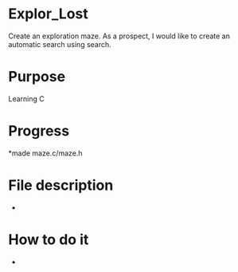 # Explor_Lost
Create an exploration maze. As a prospect, I would like to create an automatic search using search.
# Purpose
Learning C 
# Progress
*made maze.c/maze.h
# File description 
-
# How to do it 
-

